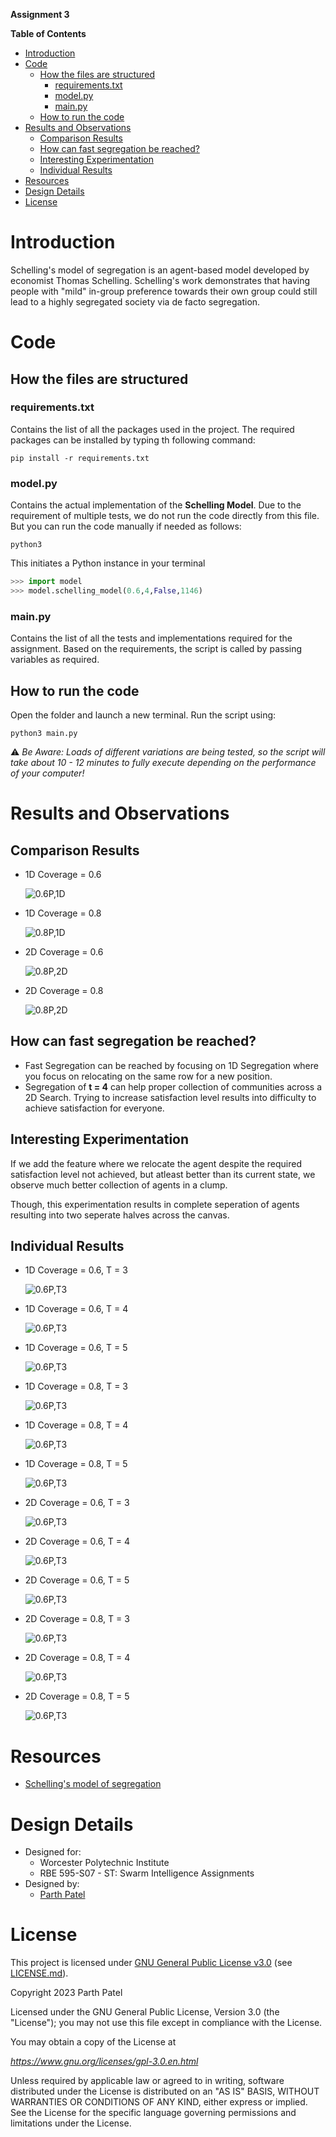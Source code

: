 **Assignment 3**

**Table of Contents**
<!-- TOC -->

- [Introduction](#introduction)
- [Code](#code)
    - [How the files are structured](#how-the-files-are-structured)
        - [requirements.txt](#requirementstxt)
        - [model.py](#modelpy)
        - [main.py](#mainpy)
    - [How to run the code](#how-to-run-the-code)
- [Results and Observations](#results-and-observations)
    - [Comparison Results](#comparison-results)
    - [How can fast segregation be reached?](#how-can-fast-segregation-be-reached)
    - [Interesting Experimentation](#interesting-experimentation)
    - [Individual Results](#individual-results)
- [Resources](#resources)
- [Design Details](#design-details)
- [License](#license)

<!-- /TOC -->

# Introduction
Schelling's model of segregation is an agent-based model developed by economist Thomas Schelling. Schelling's work demonstrates that having people with "mild" in-group preference towards their own group could still lead to a highly segregated society via de facto segregation.

# Code

## How the files are structured

### requirements.txt

Contains the list of all the packages used in the project. The required packages can be installed by typing th following command:

```shell
pip install -r requirements.txt
```

### model.py

Contains the actual implementation of the **Schelling Model**. Due to the requirement of multiple tests, we do not run the code directly from this file. But you can run the code manually if needed as follows:

```shell
python3
```

This initiates a Python instance in your terminal

```python
>>> import model
>>> model.schelling_model(0.6,4,False,1146)
```

### main.py

Contains the list of all the tests and implementations required for the assignment. Based on the requirements, the script is called by passing variables as required.

## How to run the code

Open the folder and launch a new terminal. Run the script using:

```shell
python3 main.py
```

:warning: *Be Aware: Loads of different variations are being tested, so the script will take about 10 - 12 minutes to fully execute depending on the performance of your computer!*

# Results and Observations

## Comparison Results

- 1D Coverage = 0.6

    ![0.6P,1D](./Images/p61.png)

- 1D Coverage = 0.8

    ![0.8P,1D](./Images/p81.png)

- 2D Coverage = 0.6

    ![0.8P,2D](./Images/p62.png)

- 2D Coverage = 0.8

    ![0.8P,2D](./Images/p82.png)

## How can fast segregation be reached?
- Fast Segregation can be reached by focusing on 1D Segregation where you focus on relocating on the same row for a new position.
- Segregation of **t = 4** can help proper collection of communities across a 2D Search. Trying to increase satisfaction level results into difficulty to achieve satisfaction for everyone.

## Interesting Experimentation
If we add the feature where we relocate the agent despite the required satisfaction level not achieved, but atleast better than its current state, we observe much better collection of agents in a clump. 

Though, this experimentation results in complete seperation of agents resulting into two seperate halves across the canvas.

## Individual Results

- 1D Coverage = 0.6, T = 3

    ![0.6P,T3](./1D/Coverage%200.6/S%203/TS%201674794946/schelling_model.gif)

- 1D Coverage = 0.6, T = 4

    ![0.6P,T3](./1D/Coverage%200.6/S%204/TS%201674794966/schelling_model.gif)

- 1D Coverage = 0.6, T = 5

    ![0.6P,T3](./1D/Coverage%200.6/S%205/TS%201674795021/schelling_model.gif)

- 1D Coverage = 0.8, T = 3

    ![0.6P,T3](./1D/Coverage%200.8/S%203/TS%201674795122/schelling_model.gif)

- 1D Coverage = 0.8, T = 4

    ![0.6P,T3](./1D/Coverage%200.8/S%204/TS%201674795163/schelling_model.gif)

- 1D Coverage = 0.8, T = 5

    ![0.6P,T3](./1D/Coverage%200.8/S%205/TS%201674795315/schelling_model.gif)

- 2D Coverage = 0.6, T = 3

    ![0.6P,T3](./2D/Coverage%200.6/S%203/TS%201674795358/schelling_model.gif)

- 2D Coverage = 0.6, T = 4

    ![0.6P,T3](./2D/Coverage%200.6/S%204/TS%201674795629/schelling_model.gif)

- 2D Coverage = 0.6, T = 5

    ![0.6P,T3](./2D/Coverage%200.6/S%205/TS%201674796284/schelling_model.gif)

- 2D Coverage = 0.8, T = 3

    ![0.6P,T3](./2D/Coverage%200.8/S%203/TS%201674796301/schelling_model.gif)

- 2D Coverage = 0.8, T = 4

    ![0.6P,T3](./2D/Coverage%200.8/S%204/TS%201674796856/schelling_model.gif)

- 2D Coverage = 0.8, T = 5

    ![0.6P,T3](./2D/Coverage%200.8/S%205/TS%201674797139/schelling_model.gif)


# Resources
- [Schelling's model of segregation
](https://en.wikipedia.org/wiki/Schelling%27s_model_of_segregation)

# Design Details
- Designed for:
  - Worcester Polytechnic Institute
  - RBE 595-S07 - ST: Swarm Intelligence Assignments
- Designed by:
  - [Parth Patel](mailto:parth.pmech@gmail.com)

# License

This project is licensed under [GNU General Public License v3.0](https://www.gnu.org/licenses/gpl-3.0.en.html) (see [LICENSE.md](LICENSE.md)).

Copyright 2023 Parth Patel

Licensed under the GNU General Public License, Version 3.0 (the "License"); you may not use this file except in compliance with the License.

You may obtain a copy of the License at

_https://www.gnu.org/licenses/gpl-3.0.en.html_

Unless required by applicable law or agreed to in writing, software distributed under the License is distributed on an "AS IS" BASIS, WITHOUT WARRANTIES OR CONDITIONS OF ANY KIND, either express or implied. See the License for the specific language governing permissions and limitations under the License.